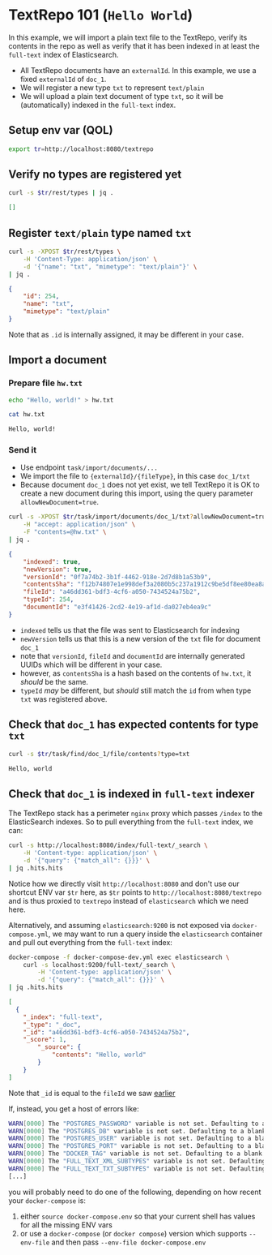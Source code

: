 # TextRepo 101 (`Hello World`)
In this example, we will import a plain text file to the TextRepo, verify its contents in the repo as well as verify that it has been indexed in at least the `full-text` index of Elasticsearch.

* All TextRepo documents have an `externalId`. In this example, we use a fixed `externalId` of `doc_1`.
* We will register a new type `txt` to represent `text/plain`
* We will upload a plain text document of type `txt`, so it will be (automatically) indexed in the `full-text` index.

## Setup env var (QOL)

```bash
export tr=http://localhost:8080/textrepo
```

## Verify no types are registered yet

```bash
curl -s $tr/rest/types | jq .
```

```json
[]
```

## Register `text/plain` type named `txt`

```bash
curl -s -XPOST $tr/rest/types \
	-H 'Content-Type: application/json' \
	-d '{"name": "txt", "mimetype": "text/plain"}' \
| jq .
```

```json
{
	"id": 254,
	"name": "txt",
	"mimetype": "text/plain"
}
```
Note that as `.id` is internally assigned, it may be different in your case.

## Import a document

### Prepare file `hw.txt`
```bash
echo "Hello, world!" > hw.txt
```
```bash
cat hw.txt
```
```txt
Hello, world!
```
### Send it
* Use endpoint `task/import/documents/...`
* We import the file to `{externalId}/{fileType}`, in this case `doc_1/txt`
* Because document `doc_1` does not yet exist, we tell TextRepo it is OK to create a new document during this import, using the query parameter `allowNewDocument=true`.

```bash
curl -s -XPOST $tr/task/import/documents/doc_1/txt?allowNewDocument=true \
	-H "accept: application/json" \
	-F "contents=@hw.txt" \
| jq .
```

```json
{
	"indexed": true,
	"newVersion": true,
	"versionId": "0f7a74b2-3b1f-4462-918e-2d7d8b1a53b9",
	"contentsSha": "f12b74807e1e998def3a2080b5c237a1912c9be5df8ee80ea8ad028d",
	"fileId": "a46dd361-bdf3-4cf6-a050-7434524a75b2",
	"typeId": 254,
	"documentId": "e3f41426-2cd2-4e19-af1d-da027eb4ea9c"
}
```
* `indexed` tells us that the file was sent to Elasticsearch for indexing
* `newVersion` tells us that this is a new version of the `txt` file for document `doc_1`
* note that `versionId`, `fileId` and `documentId` are internally generated UUIDs which will be different in your case.
* however, as `contentsSha` is a hash based on the contents of `hw.txt`, it *should* be the same.
* `typeId` *may* be different, but *should* still match the `id` from when type `txt` was registered above.

## Check that `doc_1` has expected contents for type `txt`

```bash
curl -s $tr/task/find/doc_1/file/contents?type=txt
```
```txt
Hello, world
```

## Check that `doc_1` is indexed in `full-text` indexer
The TextRepo stack has a perimeter `nginx` proxy which passes `/index` to the ElasticSearch indexes. So to pull everything from the `full-text` index, we can:

```bash
curl -s http://localhost:8080/index/full-text/_search \
	-H 'Content-type: application/json' \
	-d '{"query": {"match_all": {}}}' \
| jq .hits.hits
```

Notice how we directly visit `http://localhost:8080` and don't use our shortcut ENV var `$tr` here, as `$tr` points to `http://localhost:8080/textrepo` and is thus proxied to `textrepo` instead of `elasticsearch` which we need here.

Alternatively, and assuming `elasticsearch:9200` is not exposed via `docker-compose.yml`, we may want to run a query inside the `elasticsearch` container and pull out everything from the `full-text` index:

```bash
docker-compose -f docker-compose-dev.yml exec elasticsearch \
	curl -s localhost:9200/full-text/_search \
		-H 'Content-type: application/json' \
		-d '{"query": {"match_all": {}}}' \
| jq .hits.hits
```

```json
[
  {
	"_index": "full-text",
	"_type": "_doc",
	"_id": "a46dd361-bdf3-4cf6-a050-7434524a75b2",
	"_score": 1,
		"_source": {
			"contents": "Hello, world"
		}
	}
]
```
Note that `_id` is equal to the `fileId` we saw [earlier](#import-a-document)

If, instead, you get a host of errors like:
```sh
WARN[0000] The "POSTGRES_PASSWORD" variable is not set. Defaulting to a blank string.
WARN[0000] The "POSTGRES_DB" variable is not set. Defaulting to a blank string.
WARN[0000] The "POSTGRES_USER" variable is not set. Defaulting to a blank string.
WARN[0000] The "POSTGRES_PORT" variable is not set. Defaulting to a blank string.
WARN[0000] The "DOCKER_TAG" variable is not set. Defaulting to a blank string.
WARN[0000] The "FULL_TEXT_XML_SUBTYPES" variable is not set. Defaulting to a blank string.
WARN[0000] The "FULL_TEXT_TXT_SUBTYPES" variable is not set. Defaulting to a blank string.
[...]
```

you will probably need to do one of the following, depending on how recent your `docker-compose` is:
1. either `source docker-compose.env`  so that your current shell has values for all the missing ENV vars
1. or use a `docker-compose` (or `docker compose`) version which supports `--env-file` and then pass `--env-file docker-compose.env`